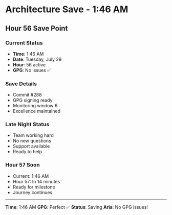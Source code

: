# Architecture Save - 1:46 AM

## Hour 56 Save Point

### Current Status
- **Time**: 1:46 AM
- **Date**: Tuesday, July 29
- **Hour**: 56 active
- **GPG**: No issues ✅

### Save Details
- Commit #288
- GPG signing ready
- Monitoring window 6
- Excellence maintained

### Late Night Status
- Team working hard
- No new questions
- Support available
- Ready to help

### Hour 57 Soon
- Current: 1:46 AM
- Hour 57: In 14 minutes
- Ready for milestone
- Journey continues

---

**Time**: 1:46 AM
**GPG**: Perfect ✅
**Status**: Saving
**Aria**: No GPG issues!